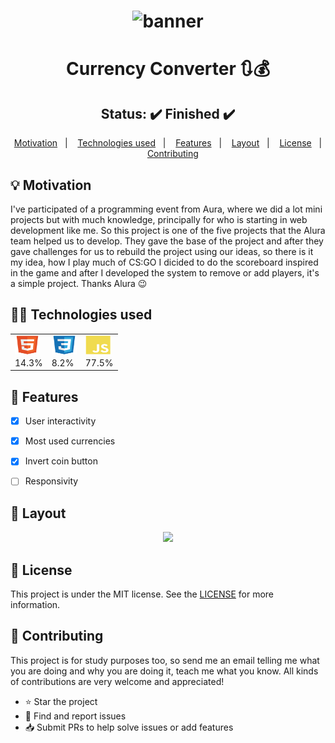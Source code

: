 <h1 align="center">
    <img alt="banner" src="https://user-images.githubusercontent.com/82395795/146233907-1140adfd-d481-4534-a37e-52bb729ce324.png">
</h1>

<h1 align="center">Currency Converter 🔃💰</h1>
<h2 align="center">Status: ✔️ Finished ✔️</h2>

<p align="center">
  <a href="#bulb-motivation">Motivation</a>&nbsp;&nbsp;&nbsp;|&nbsp;&nbsp;&nbsp;
  <a href="#man_technologist-technologies-used">Technologies used</a>&nbsp;&nbsp;&nbsp;|&nbsp;&nbsp;&nbsp;
  <a href="#pushpin-features">Features</a>&nbsp;&nbsp;&nbsp;|&nbsp;&nbsp;&nbsp;
  <a href="#art-layout">Layout</a>&nbsp;&nbsp;&nbsp;|&nbsp;&nbsp;&nbsp;
  <a href="#memo-license">License</a>&nbsp;&nbsp;&nbsp;|&nbsp;&nbsp;&nbsp;
  <a href="#handshake-contributing">Contributing</a>
</p>

## :bulb: Motivation
I've participated of a programming event from Aura, where we did a lot mini projects but with much knowledge, principally for who is starting in web development like me. So this project is one of the five projects that the Alura team helped us to develop. They gave the base of the project and after they gave challenges for us to rebuild the project using our ideas, so there is it my idea, how I play much of CS:GO I dicided to do the scoreboard inspired in the game and after I developed the system to remove or add players, it's a simple project. Thanks Alura 😉

## :man_technologist: Technologies used

<table>
    <tr>
        <td><img align="center" alt="Eder-HTML" height="30" width="40" src="https://raw.githubusercontent.com/devicons/devicon/master/icons/html5/html5-original.svg"></td>
        <td><img align="center" alt="Eder-CSS" height="30" width="40" src="https://raw.githubusercontent.com/devicons/devicon/master/icons/css3/css3-original.svg"></td>
        <td><img align="center" alt="Eder-Js" height="30" width="40" src="https://raw.githubusercontent.com/devicons/devicon/master/icons/javascript/javascript-plain.svg"></td>
    </tr>
    <tr>
        <td>14.3%</td>
        <td>8.2%</td>
        <td>77.5%</td>
    </tr>
</table>

## :pushpin: Features

- [x] User interactivity
- [x] Most used currencies
- [x] Invert coin button
- [ ] Responsivity


## :art: Layout
<div align="center"; diplay= "flex"; flex-direction= "row">
    <img src="https://media.giphy.com/media/nGMAkP5B0aFtzx5d0A/giphy.gif">
</div>

## :memo: License
This project is under the MIT license. See the [LICENSE](https://github.com/ederbiason/currency-converter/blob/main/LICENSE) for more information.

## :handshake: Contributing
This project is for study purposes too, so send me an email telling me what you are doing and why you are doing it, teach me what you know.
All kinds of contributions are very welcome and appreciated!
- ⭐️ Star the project
- 🐛 Find and report issues
- 📥 Submit PRs to help solve issues or add features